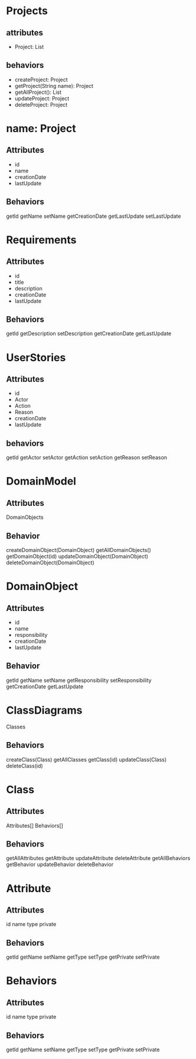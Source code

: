 # Projects

## attributes

- Project: List

## behaviors

- createProject: Project
- getProject(String name): Project
- getAllProject(): List
- updateProject: Project
- deleteProject: Project

# name: Project

## Attributes

- id
- name
- creationDate
- lastUpdate

## Behaviors

getId
getName
setName
getCreationDate
getLastUpdate
setLastUpdate

# Requirements

## Attributes

- id
- title
- description
- creationDate
- lastUpdate

## Behaviors

getId
getDescription
setDescription
getCreationDate
getLastUpdate

# UserStories

## Attributes

- id
- Actor
- Action
- Reason
- creationDate
- lastUpdate

## behaviors

getId
getActor
setActor
getAction
setAction
getReason
setReason

# DomainModel

## Attributes

DomainObjects

## Behavior

createDomainObject(DomainObject)
getAllDomainObjects()
getDomainObject(id)
updateDomainObject(DomainObject)
deleteDomainObject(DomainObject)

# DomainObject

## Attributes

- id
- name
- responsibility
- creationDate
- lastUpdate

## Behavior

getId
getName
setName
getResponsibility
setResponsibility
getCreationDate
getLastUpdate

# ClassDiagrams

Classes

## Behaviors

createClass(Class)
getAllClasses
getClass(id)
updateClass(Class)
deleteClass(id)

# Class

## Attributes

Attributes[]
Behaviors[]

## Behaviors

getAllAttributes
getAttribute
updateAttribute
deleteAttribute
getAllBehaviors
getBehavior
updateBehavior
deleteBehavior

# Attribute

## Attributes

id
name
type
private

## Behaviors

getId
getName
setName
getType
setType
getPrivate
setPrivate

# Behaviors

## Attributes

id
name
type
private

## Behaviors

getId
getName
setName
getType
setType
getPrivate
setPrivate
